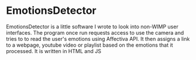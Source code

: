 # EmotionsDetector
EmotionsDetector is a little software I wrote to look into non-WIMP user interfaces. The program once run requests access to use the camera
and tries to to read the user's emotions using Affectiva API. It then assigns a link to a webpage, youtube video or playlist based on the emotions that it processed.
It is written in HTML and JS
